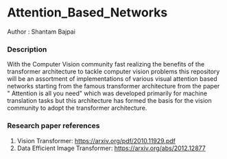# Attention_Based_Networks
Author : Shantam Bajpai

### Description
With the Computer Vision community fast realizing the benefits of the transformer architecture to tackle computer vision problems this repository will be an assortment of implementations of various visual attention based networks starting from the famous transformer architecture from the paper " Attention is all you need" which was developed primarily for machine translation tasks but this architecture has formed the basis for the vision community to adopt the transformer architecture.

### Research paper references
1. Vision Transformer: https://arxiv.org/pdf/2010.11929.pdf
2. Data Efficient Image Transformer: https://arxiv.org/abs/2012.12877

